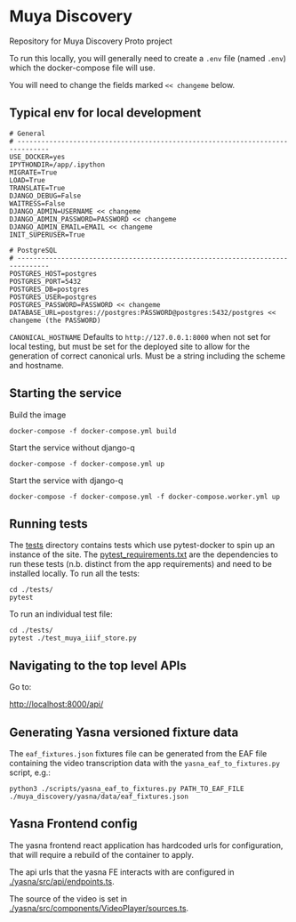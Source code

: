 # Muya Discovery
Repository for Muya Discovery Proto project

To run this locally, you will generally need to create a `.env` file (named `.env`) which the 
docker-compose file will use.

You will need to change the fields marked `<< changeme` below.

## Typical env for local development

```.env
# General
# ------------------------------------------------------------------------------
USE_DOCKER=yes
IPYTHONDIR=/app/.ipython
MIGRATE=True
LOAD=True
TRANSLATE=True
DJANGO_DEBUG=False
WAITRESS=False
DJANGO_ADMIN=USERNAME << changeme
DJANGO_ADMIN_PASSWORD=PASSWORD << changeme
DJANGO_ADMIN_EMAIL=EMAIL << changeme
INIT_SUPERUSER=True

# PostgreSQL
# ------------------------------------------------------------------------------
POSTGRES_HOST=postgres
POSTGRES_PORT=5432
POSTGRES_DB=postgres
POSTGRES_USER=postgres 
POSTGRES_PASSWORD=PASSWORD << changeme
DATABASE_URL=postgres://postgres:PASSWORD@postgres:5432/postgres << changeme (the PASSWORD)
```

`CANONICAL_HOSTNAME` Defaults to `http://127.0.0.1:8000` when not set for local testing, but must be set for the deployed site to allow for the generation of correct canonical urls. Must be a string including the scheme and hostname. 

## Starting the service

Build the image

`docker-compose -f docker-compose.yml build`

Start the service without django-q

`docker-compose -f docker-compose.yml up`

Start the service with django-q

`docker-compose -f docker-compose.yml -f docker-compose.worker.yml up`


## Running tests

The [tests](tests) directory contains tests which use pytest-docker to spin up an instance of the site.
The [pytest_requirements.txt](tests/pytest_requirements.txt) are the dependencies to run these tests (n.b. distinct from the app requirements) and need to be installed locally. 
To run all the tests: 
```
cd ./tests/
pytest
```
To run an individual test file: 
```
cd ./tests/
pytest ./test_muya_iiif_store.py
```


## Navigating to the top level APIs

Go to:

[http://localhost:8000/api/](http://localhost:8000/api/)

## Generating Yasna versioned fixture data

The `eaf_fixtures.json` fixtures file can be generated from the EAF file containing the video transcription data with the `yasna_eaf_to_fixtures.py` script, e.g.: 
```
python3 ./scripts/yasna_eaf_to_fixtures.py PATH_TO_EAF_FILE ./muya_discovery/yasna/data/eaf_fixtures.json
```

## Yasna Frontend config

The yasna frontend react application has hardcoded urls for configuration, that will require a rebuild of the container to apply. 

The api urls that the yasna FE interacts with are configured in [./yasna/src/api/endpoints.ts](yasna/src/api/endpoints.ts). 

The source of the video is set in [./yasna/src/components/VideoPlayer/sources.ts](yasna/src/components/VideoPlayer/sources.ts). 
